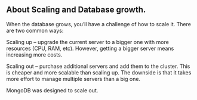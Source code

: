 
## About Scaling and Database growth.

When the database grows, you’ll have a challenge of how to scale it. There are two common ways:

Scaling up – upgrade the current server to a bigger one with more resources (CPU, RAM, etc). However, getting a bigger server means increasing more costs.


Scaling out – purchase additional servers and add them to the cluster. This is cheaper and more scalable than scaling up. The downside is that it takes 
more effort to manage multiple servers than a big one.


MongoDB was designed to scale out.
